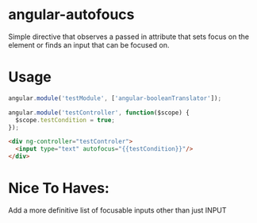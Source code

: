 # angular-autofoucs
Simple directive that observes a passed in attribute that sets focus on the
element or finds an input that can be focused on.

# Usage

```javascript
angular.module('testModule', ['angular-booleanTranslator']);

angular.module('testController', function($scope) {
  $scope.testCondition = true;
});
```
```html
<div ng-controller="testControler">
  <input type="text" autofocus="{{testCondition}}"/>
</div>
```

# Nice To Haves:
Add a more definitive list of focusable inputs other than just INPUT

